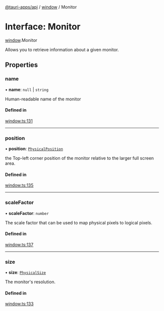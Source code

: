 [@tauri-apps/api](../README.md) / [window](../modules/window.md) / Monitor

# Interface: Monitor

[window](../modules/window.md).Monitor

Allows you to retrieve information about a given monitor.

## Properties

### name

• **name**: ``null`` \| `string`

Human-readable name of the monitor

#### Defined in

[window.ts:131](https://github.com/tauri-apps/tauri/blob/1b58174/tooling/api/src/window.ts#L131)

___

### position

• **position**: [`PhysicalPosition`](../classes/window.PhysicalPosition.md)

the Top-left corner position of the monitor relative to the larger full screen area.

#### Defined in

[window.ts:135](https://github.com/tauri-apps/tauri/blob/1b58174/tooling/api/src/window.ts#L135)

___

### scaleFactor

• **scaleFactor**: `number`

The scale factor that can be used to map physical pixels to logical pixels.

#### Defined in

[window.ts:137](https://github.com/tauri-apps/tauri/blob/1b58174/tooling/api/src/window.ts#L137)

___

### size

• **size**: [`PhysicalSize`](../classes/window.PhysicalSize.md)

The monitor's resolution.

#### Defined in

[window.ts:133](https://github.com/tauri-apps/tauri/blob/1b58174/tooling/api/src/window.ts#L133)
